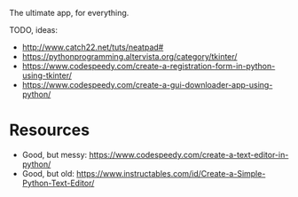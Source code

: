 The ultimate app, for everything.


TODO, ideas: 
- http://www.catch22.net/tuts/neatpad#
- https://pythonprogramming.altervista.org/category/tkinter/
- https://www.codespeedy.com/create-a-registration-form-in-python-using-tkinter/
- https://www.codespeedy.com/create-a-gui-downloader-app-using-python/


# Resources
- Good, but messy: https://www.codespeedy.com/create-a-text-editor-in-python/
- Good, but old: https://www.instructables.com/id/Create-a-Simple-Python-Text-Editor/
